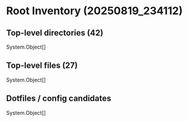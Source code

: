 <!-- status: stub; target: 150+ words -->
<!-- status: stub; target: 150+ words -->
<!-- status: stub; target: 150+ words -->
<!-- status: stub; target: 150+ words -->
<!-- status: stub; target: 150+ words -->
<!-- status: stub; target: 150+ words -->
<!-- status: stub; target: 150+ words -->
# Root Inventory (20250819_234112)

## Top-level directories (42)
System.Object[]

## Top-level files (27)
System.Object[]

## Dotfiles / config candidates
System.Object[]











